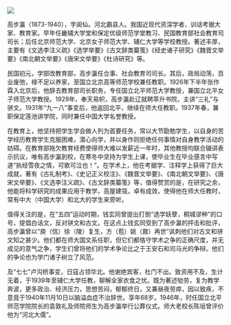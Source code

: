 ![](https://s2.loli.net/2022/08/31/AiqMPRQaT1nIy27.png)

高步瀛（1873-1940），字阆仙。河北霸县人。我国近现代资深学者、训话考据大家、教育家。早年任畿辅大学堂和保定优级师范学堂教习、民国教育部社会教育司司长；后任北京师范大学、北京女子师范大学、辅仁大学等学校教授。著述丰厚，主要有《文选李注义疏》《选学举要》《古文辞类纂笺》《经史诸子研究》《魏晋文举要》《南北朝文举要》《唐宋文举要》《杜诗研究》等。

民国初元，学部改教育部，高步瀛任佥事、社会教育司司长。其后，政局动荡，百业废弛，禄不足以养家，至国立北京高等师范学校兼任教职。1926年下半年张作霖入北京后，他辞去教育部司长职务，专任国立北平师范大学教授，兼国立北平女子师范大学教授。1929年，奉天易帜，高步瀛赴辽就聘萃升书院，主讲“三礼”与骈文。1931年“九一八”事变后，他返回北平，继续在师大任教职。1937年春，兼职保定莲池讲学院，同时兼任中国大学名誉教授。

在教育上，他坚持把学生学会做人列为首要任务，常以大节勖勉学生，以自身的苦学经历教育学生克服困难，潜心向学，并以身作则拒绝任何事情对自身教学活动的妨碍。在教育部拖欠教育经费使得师大难以发薪近一年时，其他教授均联合辍讲表示抗议，唯有高步瀛到校，在寒冬中坚持为学生上课，使毕业生在毕业感言中写道“执经雪夜之情，可歌可泣也！”。在学术上，他在考据学、注释学上获得了巨大成就，著有《古礼制考》、《史记正义校注》、《魏晋文举要》、《南北朝文举要》、《唐宋文举要》、《文选李注义疏》、《古文辞类纂笺》等，值得赞赏的是，在研究之余，他能将科学研究的成果应用于教学，高屋建瓴，卓有成效，使得他在师大任教时，常有中大（中国大学）和北大的学生来旁听。

值得关注的是，在“五四”运动时期，钱玄同曾提出打倒“选学妖孽，桐城谬种”的口号，提倡白话文，反对骈文和古文。在这点上钱玄同受到了高步瀛的抨击和批评，高步瀛曾以“庾（信）徐（陵）复生，方（苞）姚（鼐）再世”讽刺他们对古文和骈文知之甚少。他们都在师大国文系任职，但它们都恪守学术之争的正确尺度，并无成见的意气之争，学生们曾将他们的学术争论比之于王安石和司马光的争辩。他们的争论也为学门诸子树立了风范。

及“七七”卢沟桥事变，日寇占领华北。他谢绝宾客，杜门不出。致资用不及，生计无着，于1939年至辅仁大学任教，聊解全家衣食之忧。既为著述劬劳，复为教学奔波，更多政治、经济压力，思想苦闷，郁郁终日，又兼昼夜劳瘁，因以致疾，不意竟于1940年11月10日以脑溢血症不治辞世。享年68岁。1946年，时任国立北平师范学院院长的袁敦礼及师院师生为高步瀛举行公葬仪式。师大老校长陈垣曾评价他为“河北大儒”。